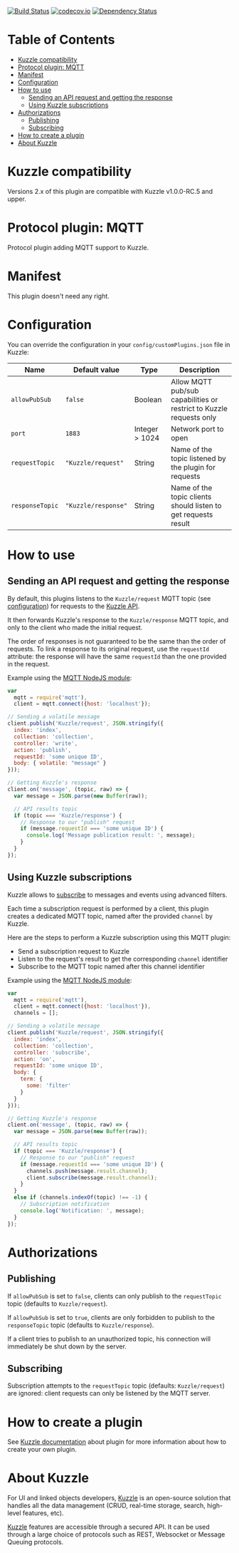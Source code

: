 [![Build Status](https://travis-ci.org/kuzzleio/kuzzle-plugin-mqtt.svg?branch=master)](https://travis-ci.org/kuzzleio/kuzzle-plugin-mqtt) [![codecov.io](http://codecov.io/github/kuzzleio/kuzzle-plugin-mqtt/coverage.svg?branch=master)](http://codecov.io/github/kuzzleio/kuzzle-plugin-mqtt?branch=master) [![Dependency Status](https://david-dm.org/kuzzleio/kuzzle-plugin-mqtt.svg)](https://david-dm.org/kuzzleio/kuzzle-plugin-mqtt)


# Table of Contents

- [Kuzzle compatibility](#kuzzle-compatibility)
- [Protocol plugin: MQTT](#protocol-plugin-mqtt)
- [Manifest](#manifest)
- [Configuration](#configuration)
- [How to use](#how-to-use)
  - [Sending an API request and getting the response](#sending-an-api-request-and-getting-the-response)
  - [Using Kuzzle subscriptions](#using-kuzzle-subscriptions)
- [Authorizations](#authorizations)
  - [Publishing](#publishing)
  - [Subscribing](#subscribing)
- [How to create a plugin](#how-to-create-a-plugin)
- [About Kuzzle](#about-kuzzle)


# Kuzzle compatibility

Versions 2.x of this plugin are compatible with Kuzzle v1.0.0-RC.5 and upper.

# Protocol plugin: MQTT

Protocol plugin adding MQTT support to Kuzzle.

# Manifest

This plugin doesn't need any right.

# Configuration

You can override the configuration in your `config/customPlugins.json` file in Kuzzle:

| Name | Default value | Type | Description                 |
|------|---------------|-----------|-----------------------------|
| ``allowPubSub`` | `false` | Boolean | Allow MQTT pub/sub capabilities or restrict to Kuzzle requests only | 
| ``port`` | ``1883`` | Integer > 1024 | Network port to open |
| ``requestTopic`` | ``"Kuzzle/request"`` | String | Name of the topic listened by the plugin for requests |
| ``responseTopic`` | ``"Kuzzle/response"`` | String | Name of the topic clients should listen to get requests result |

# How to use

## Sending an API request and getting the response

By default, this plugins listens to the `Kuzzle/request` MQTT topic (see [configuration](#configuration)) for requests to the [Kuzzle API](http://kuzzle.io/api-reference/).

It then forwards Kuzzle's response to the `Kuzzle/response` MQTT topic, and only to the client who made the initial request.

The order of responses is not guaranteed to be the same than the order of requests.
To link a response to its original request, use the `requestId` attribute: the response will have the same `requestId` than the one provided in the request.

Example using the [MQTT NodeJS module](https://www.npmjs.com/package/mqtt):

```js
var
  mqtt = require('mqtt'),
  client = mqtt.connect({host: 'localhost'});

// Sending a volatile message
client.publish('Kuzzle/request', JSON.stringify({
  index: 'index',
  collection: 'collection',
  controller: 'write',
  action: 'publish',
  requestId: 'some unique ID',
  body: { volatile: "message" }
}));

// Getting Kuzzle's response
client.on('message', (topic, raw) => {
  var message = JSON.parse(new Buffer(raw));

  // API results topic
  if (topic === 'Kuzzle/response') {
    // Response to our "publish" request
    if (message.requestId === 'some unique ID') {
      console.log('Message publication result: ', message);
    }
  }
});
```

## Using Kuzzle subscriptions

Kuzzle allows to [subscribe](http://kuzzle.io/api-reference/#on) to messages and events using advanced filters.

Each time a subscription request is performed by a client, this plugin creates a dedicated MQTT topic, named after the provided `channel` by Kuzzle.

Here are the steps to perform a Kuzzle subscription using this MQTT plugin:

* Send a subscription request to Kuzzle
* Listen to the request's result to get the corresponding `channel` identifier
* Subscribe to the MQTT topic named after this channel identifier

Example using the [MQTT NodeJS module](https://www.npmjs.com/package/mqtt):

```js
var
  mqtt = require('mqtt'),
  client = mqtt.connect({host: 'localhost'}),
  channels = [];

// Sending a volatile message
client.publish('Kuzzle/request', JSON.stringify({
  index: 'index',
  collection: 'collection',
  controller: 'subscribe',
  action: 'on',
  requestId: 'some unique ID',
  body: {
    term: {
      some: 'filter'
    }
  }
}));

// Getting Kuzzle's response
client.on('message', (topic, raw) => {
  var message = JSON.parse(new Buffer(raw));

  // API results topic
  if (topic === 'Kuzzle/response') {
    // Response to our "publish" request
    if (message.requestId === 'some unique ID') {
      channels.push(message.result.channel);
      client.subscribe(message.result.channel);
    }
  }
  else if (channels.indexOf(topic) !== -1) {
    // Subscription notification
    console.log('Notification: ', message);
  }
});
```

# Authorizations

## Publishing

If ``allowPubSub`` is set to `false`, clients can only publish to the `requestTopic` topic (defaults to `Kuzzle/request`).

If `allowPubSub` is set to `true`, clients are only forbidden to publish to the `responseTopic` topic (defaults to `Kuzzle/response`).

If a client tries to publish to an unauthorized topic, his connection will immediately be shut down by the server.

## Subscribing

Subscription attempts to the ``requestTopic`` topic (defaults: `Kuzzle/request`) are ignored: client requests can only be listened by the MQTT server.


# How to create a plugin

See [Kuzzle documentation](http://kuzzle.io/guide/#plugins) about plugin for more information about how to create your own plugin.

# About Kuzzle

For UI and linked objects developers, [Kuzzle](https://github.com/kuzzleio/kuzzle) is an open-source solution that handles all the data management
(CRUD, real-time storage, search, high-level features, etc).

[Kuzzle](https://github.com/kuzzleio/kuzzle) features are accessible through a secured API. It can be used through a large choice of protocols such as REST, Websocket or Message Queuing protocols.
